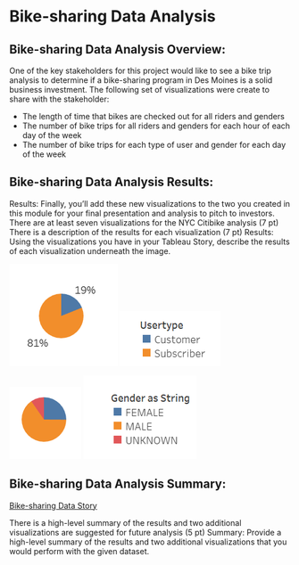 # **Bike-sharing Data Analysis**

## **Bike-sharing Data Analysis Overview:**

One of the key stakeholders for this project would like to see a bike trip analysis to determine if a bike-sharing program in Des Moines is a solid business investment. The following set of visualizations were create to share with the stakeholder:

  - The length of time that bikes are checked out for all riders and genders
  - The number of bike trips for all riders and genders for each hour of each day of the week
  - The number of bike trips for each type of user and gender for each day of the week

## **Bike-sharing Data Analysis Results:**

Results:
Finally, you’ll add these new visualizations to the two you created in this module for your final presentation and analysis to pitch to investors.
There are at least seven visualizations for the NYC Citibike analysis (7 pt)
There is a description of the results for each visualization (7 pt)
Results: Using the visualizations you have in your Tableau Story, describe the results of each visualization underneath the image.

 ![Customer_Type](images/Customer_Type.PNG)
 ![Customer_Type_Key](images/Customer_Type_Key.PNG)
  
 ![Gender_BreakdownofCustomer](images/Gender_BreakdownofCustomer.PNG)
 ![Gender_BreakdownofCustomer_Key](images/Gender_BreakdownofCustomer_Key.PNG)

## **Bike-sharing Data Analysis Summary:**

[Bike-sharing Data Story](https://public.tableau.com/app/profile/rebekah.rutland/viz/Module14Challenge-BikesharingDataStory/BikesharingDataStory)



There is a high-level summary of the results and two additional visualizations are suggested for future analysis (5 pt)
Summary: Provide a high-level summary of the results and two additional visualizations that you would perform with the given dataset.

